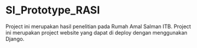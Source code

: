 # SI_Prototype_RASI
Project ini merupakan hasil penelitian pada Rumah Amal Salman ITB.
Project ini merupakan project website yang dapat di deploy dengan menggunakan Django.
